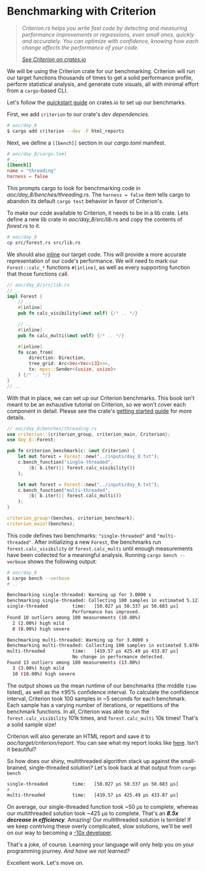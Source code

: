 # Benchmarking with Criterion
> _Criterion.rs helps you write fast code by detecting and measuring performance improvements or regressions, even small ones, quickly and accurately. You can optimize with confidence, knowing how each change affects the performance of your code._
>
> _[See Criterion on crates.io](https://crates.io/crates/criterion)_

We will be using the Criterion crate for our benchmarking. Criterion will run our target functions thousands of times to get a solid performance profile, perform statistical analysis, and generate cute visuals, all with minimal effort from a `cargo`-based CLI.

Let's follow the [quickstart guide](https://crates.io/crates/criterion#quickstart) on crates.io to set up our benchmarks.

First, we add `criterion` to our crate's _dev dependencies_.
```bash
# aoc/day_8
$ cargo add criterion --dev -F html_reports
```
Next, we define a `[[bench]]` section in our _cargo.toml_ manifest.
```toml
# aoc/day_8/cargo.toml
# ..
[[bench]]
name = "threading"
harness = false
```
This prompts cargo to look for benchmarking code in _aoc/day\_8/benches/threading.rs_. The `harness = false` item tells cargo to abandon its default `cargo test` behavior in favor of Criterion's.

To make our code available to Criterion, it needs to be in a lib crate. Lets define a new lib crate in _aoc/day\_8/src/lib.rs_ and copy the contents of _forest.rs_ to it. 

```bash
# aoc/day_8
cp src/forest.rs src/lib.rs
```

We should also [inline](https://nnethercote.github.io/perf-book/inlining.html) our target code. This will provide a more accurate representation of our code's performance. We will need to mark our `Forest::calc_*` functions `#[inline]`, as well as every supporting function that those functions call.

```rust
// aoc/day_8/src/lib.rs
// ..
impl Forest {
    // ..
    #[inline]
    pub fn calc_visibility(&mut self) {/* .. */}

    // ..
    #[inline]
    pub fn calc_multi(&mut self) {/* .. */}

    #[inline]
    fn scan_from(
        direction: Direction, 
        tree_grid: Arc<Vec<Vec<i32>>>, 
        tx: mpsc::Sender<(usize, usize)>
    ) {/* .. */}
}
// ..
```

With that in place, we can set up our Criterion benchmarks. This book isn't meant to be an exhaustive tutorial on Criterion, so we won't cover each component in detail. Please see the crate's [getting started guide](https://bheisler.github.io/criterion.rs/book/getting_started.html) for more details.

```rust
// aoc/day_8/benches/threading.rs
use criterion::{criterion_group, criterion_main, Criterion};
use day_8::Forest;

pub fn criterion_benchmark(c: &mut Criterion) {
    let mut forest = Forest::new("../inputs/day_8.txt");
    c.bench_function("single-threaded", 
        |b| b.iter(|| forest.calc_visibility())
    );

    let mut forest = Forest::new("../inputs/day_8.txt");
    c.bench_function("multi-threaded", 
        |b| b.iter(|| forest.calc_multi())
    );
}

criterion_group!(benches, criterion_benchmark);
criterion_main!(benches);
```
This code defines two benchmarks: `"single-threaded"` and `"multi-threaded"`. After initializing a new `Forest`, the benchmarks run `forest.calc_visibility` or `forest.calc_multi` until enough measurements have been collected for a meaningful analysis. Running `cargo bench --verbose` shows the following output:

```bash
# aoc/day_8
$ cargo bench --verbose
# ..

Benchmarking single-threaded: Warming up for 3.0000 s
benchmarking single-threaded: Collecting 100 samples in estimated 5.1213 s (101k iterations)
single-threaded         time:   [50.027 µs 50.337 µs 50.683 µs]
                        Performance has improved.
Found 10 outliers among 100 measurements (10.00%)
  2 (2.00%) high mild
  8 (8.00%) high severe

Benchmarking multi-threaded: Warming up for 3.0000 s
Benchmarking multi-threaded: Collecting 100 samples in estimated 5.6704 s (10k iterations)
multi-threaded          time:   [419.57 µs 425.49 µs 433.87 µs]
                        No change in performance detected.
Found 13 outliers among 100 measurements (13.00%)
  3 (3.00%) high mild
  10 (10.00%) high severe
```
The output shows us the mean runtime of our benchmarks (the middle `time` listed), as well as the ±95% confidence interval. To calculate the confidence interval, Criterion took 100 samples in ~5 seconds for each benchmark. Each sample has a varying number of iterations, or repetitions of the benchmark functions. In all, Criterion was able to run the `forest.calc_visibility` 101k times, and `forest.calc_multi` 10k times! That's a solid sample size!

Criterion will also generate an HTML report and save it to _aoc/target/criterion/report_. You can see what my report looks like [here](./report.html). Isn't it beautiful?

So how does our shiny, multithreaded algorithm stack up against the small-brained, single-threaded solution? Let's look back at that output from `cargo bench`

```bash
single-threaded         time:   [50.027 µs 50.337 µs 50.683 µs]
# ..
multi-threaded          time:   [419.57 µs 425.49 µs 433.87 µs]
```
On average, our single-threaded function took ~50 µs to complete, whereas our multithreaded solution took ~425 µs to complete. That's an _**8.5x decrease in efficiency**_. Amazing! Our multithreaded solution is terrible! If we keep contriving these overly complicated, slow solutions, we'll be well on our way to becoming a [-10x developer](https://taylor.town/-10x).

That's a joke, of course. Learning your language will only help you on your programming journey. _And have we not learned?_

Excellent work. Let's move on.